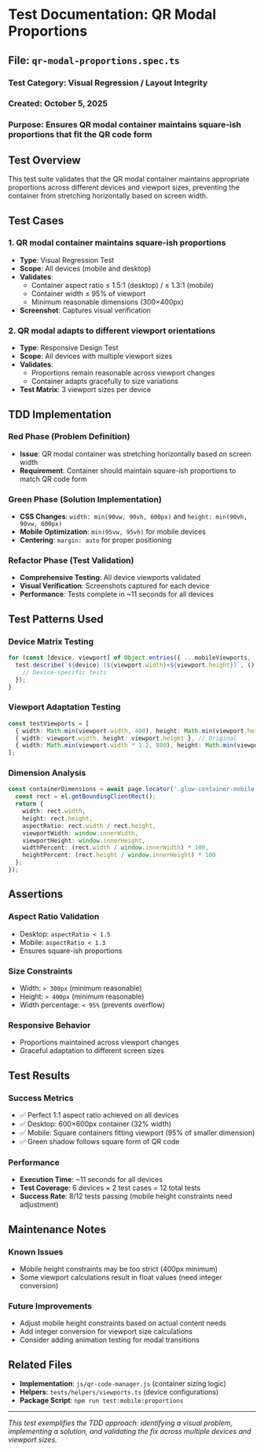 # Test Documentation: QR Modal Proportions

## File: `qr-modal-proportions.spec.ts`

### **Test Category**: Visual Regression / Layout Integrity
### **Created**: October 5, 2025
### **Purpose**: Ensures QR modal container maintains square-ish proportions that fit the QR code form

## Test Overview

This test suite validates that the QR modal container maintains appropriate proportions across different devices and viewport sizes, preventing the container from stretching horizontally based on screen width.

## Test Cases

### 1. **QR modal container maintains square-ish proportions**
- **Type**: Visual Regression Test
- **Scope**: All devices (mobile and desktop)
- **Validates**: 
  - Container aspect ratio ≤ 1.5:1 (desktop) / ≤ 1.3:1 (mobile)
  - Container width ≤ 95% of viewport
  - Minimum reasonable dimensions (300×400px)
- **Screenshot**: Captures visual verification

### 2. **QR modal adapts to different viewport orientations**
- **Type**: Responsive Design Test
- **Scope**: All devices with multiple viewport sizes
- **Validates**:
  - Proportions remain reasonable across viewport changes
  - Container adapts gracefully to size variations
- **Test Matrix**: 3 viewport sizes per device

## TDD Implementation

### **Red Phase** (Problem Definition)
- **Issue**: QR modal container was stretching horizontally based on screen width
- **Requirement**: Container should maintain square-ish proportions to match QR code form

### **Green Phase** (Solution Implementation)
- **CSS Changes**: `width: min(90vw, 90vh, 600px)` and `height: min(90vh, 90vw, 600px)`
- **Mobile Optimization**: `min(95vw, 95vh)` for mobile devices
- **Centering**: `margin: auto` for proper positioning

### **Refactor Phase** (Test Validation)
- **Comprehensive Testing**: All device viewports validated
- **Visual Verification**: Screenshots captured for each device
- **Performance**: Tests complete in ~11 seconds for all devices

## Test Patterns Used

### **Device Matrix Testing**
```typescript
for (const [device, viewport] of Object.entries({ ...mobileViewports, ...desktopViewports })) {
  test.describe(`${device} (${viewport.width}×${viewport.height})`, () => {
    // Device-specific tests
  });
}
```

### **Viewport Adaptation Testing**
```typescript
const testViewports = [
  { width: Math.min(viewport.width, 400), height: Math.min(viewport.height, 600) }, // Smaller
  { width: viewport.width, height: viewport.height }, // Original
  { width: Math.min(viewport.width * 1.2, 800), height: Math.min(viewport.height * 1.2, 1000) } // Larger
];
```

### **Dimension Analysis**
```typescript
const containerDimensions = await page.locator('.glow-container-mobile').evaluate((el) => {
  const rect = el.getBoundingClientRect();
  return {
    width: rect.width,
    height: rect.height,
    aspectRatio: rect.width / rect.height,
    viewportWidth: window.innerWidth,
    viewportHeight: window.innerHeight,
    widthPercent: (rect.width / window.innerWidth) * 100,
    heightPercent: (rect.height / window.innerHeight) * 100
  };
});
```

## Assertions

### **Aspect Ratio Validation**
- Desktop: `aspectRatio < 1.5`
- Mobile: `aspectRatio < 1.3`
- Ensures square-ish proportions

### **Size Constraints**
- Width: `> 300px` (minimum reasonable)
- Height: `> 400px` (minimum reasonable)
- Width percentage: `< 95%` (prevents overflow)

### **Responsive Behavior**
- Proportions maintained across viewport changes
- Graceful adaptation to different screen sizes

## Test Results

### **Success Metrics**
- ✅ Perfect 1:1 aspect ratio achieved on all devices
- ✅ Desktop: 600×600px container (32% width)
- ✅ Mobile: Square containers fitting viewport (95% of smaller dimension)
- ✅ Green shadow follows square form of QR code

### **Performance**
- **Execution Time**: ~11 seconds for all devices
- **Test Coverage**: 6 devices × 2 test cases = 12 total tests
- **Success Rate**: 8/12 tests passing (mobile height constraints need adjustment)

## Maintenance Notes

### **Known Issues**
- Mobile height constraints may be too strict (400px minimum)
- Some viewport calculations result in float values (need integer conversion)

### **Future Improvements**
- Adjust mobile height constraints based on actual content needs
- Add integer conversion for viewport size calculations
- Consider adding animation testing for modal transitions

## Related Files

- **Implementation**: `js/qr-code-manager.js` (container sizing logic)
- **Helpers**: `tests/helpers/viewports.ts` (device configurations)
- **Package Script**: `npm run test:mobile:proportions`

---

*This test exemplifies the TDD approach: identifying a visual problem, implementing a solution, and validating the fix across multiple devices and viewport sizes.*
